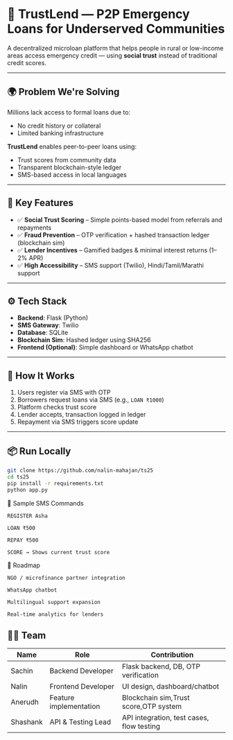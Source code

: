 # 💸 TrustLend — P2P Emergency Loans for Underserved Communities

A decentralized microloan platform that helps people in rural or low-income areas access emergency credit — using **social trust** instead of traditional credit scores.

---

## 🌍 Problem We're Solving

Millions lack access to formal loans due to:
- No credit history or collateral
- Limited banking infrastructure

**TrustLend** enables peer-to-peer loans using:
- Trust scores from community data
- Transparent blockchain-style ledger
- SMS-based access in local languages

---

## 🔑 Key Features

- ✅ **Social Trust Scoring** – Simple points-based model from referrals and repayments
- ✅ **Fraud Prevention** – OTP verification + hashed transaction ledger (blockchain sim)
- ✅ **Lender Incentives** – Gamified badges & minimal interest returns (1–2% APR)
- ✅ **High Accessibility** – SMS support (Twilio), Hindi/Tamil/Marathi support

---

## ⚙️ Tech Stack

- **Backend**: Flask (Python)
- **SMS Gateway**: Twilio
- **Database**: SQLite
- **Blockchain Sim**: Hashed ledger using SHA256
- **Frontend (Optional)**: Simple dashboard or WhatsApp chatbot

---

## 🧪 How It Works

1. Users register via SMS with OTP
2. Borrowers request loans via SMS (e.g., `LOAN ₹1000`)
3. Platform checks trust score
4. Lender accepts, transaction logged in ledger
5. Repayment via SMS triggers score update

---

## 📦 Run Locally

```bash
git clone https://github.com/nalin-mahajan/ts25
cd ts25
pip install -r requirements.txt
python app.py
``` 
📲 Sample SMS Commands

    REGISTER Asha

    LOAN ₹500

    REPAY ₹500

    SCORE → Shows current trust score

🔮 Roadmap

    NGO / microfinance partner integration

    WhatsApp chatbot

    Multilingual support expansion

    Real-time analytics for lenders

## 👨‍💻 Team

| Name     | Role                    | Contribution                              |
|----------|-------------------------|-------------------------------------------|
| Sachin   | Backend Developer       | Flask backend, DB, OTP verification       |
| Nalin    | Frontend Developer      | UI design, dashboard/chatbot              |
| Anerudh  |Feature implementation|Blockchain sim,Trust score,OTP system|
| Shashank | API & Testing Lead      | API integration, test cases, flow testing |
